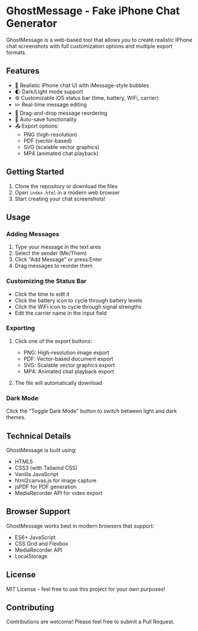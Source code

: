 # GhostMessage - Fake iPhone Chat Generator

GhostMessage is a web-based tool that allows you to create realistic iPhone chat screenshots with full customization options and multiple export formats.

## Features

- 🎨 Realistic iPhone chat UI with iMessage-style bubbles
- 🌓 Dark/Light mode support
- ⚙️ Customizable iOS status bar (time, battery, WiFi, carrier)
- ✏️ Real-time message editing
- 🎯 Drag-and-drop message reordering
- 💾 Auto-save functionality
- 📤 Export options:
  - PNG (high-resolution)
  - PDF (vector-based)
  - SVG (scalable vector graphics)
  - MP4 (animated chat playback)

## Getting Started

1. Clone the repository or download the files
2. Open `index.html` in a modern web browser
3. Start creating your chat screenshots!

## Usage

### Adding Messages

1. Type your message in the text area
2. Select the sender (Me/Them)
3. Click "Add Message" or press Enter
4. Drag messages to reorder them

### Customizing the Status Bar

- Click the time to edit it
- Click the battery icon to cycle through battery levels
- Click the WiFi icon to cycle through signal strengths
- Edit the carrier name in the input field

### Exporting

1. Click one of the export buttons:

   - PNG: High-resolution image export
   - PDF: Vector-based document export
   - SVG: Scalable vector graphics export
   - MP4: Animated chat playback export

2. The file will automatically download

### Dark Mode

Click the "Toggle Dark Mode" button to switch between light and dark themes.

## Technical Details

GhostMessage is built using:

- HTML5
- CSS3 (with Tailwind CSS)
- Vanilla JavaScript
- html2canvas.js for image capture
- jsPDF for PDF generation
- MediaRecorder API for video export

## Browser Support

GhostMessage works best in modern browsers that support:

- ES6+ JavaScript
- CSS Grid and Flexbox
- MediaRecorder API
- LocalStorage

## License

MIT License - feel free to use this project for your own purposes!

## Contributing

Contributions are welcome! Please feel free to submit a Pull Request.

